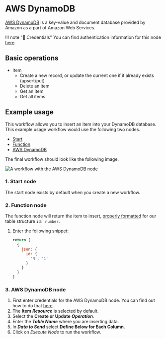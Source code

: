 # AWS DynamoDB

[AWS DynamoDB](https://aws.amazon.com/DynamoDB/) is a key-value and document database provided by Amazon as a part of Amazon Web Services.

!!! note "🔑 Credentials"
    You can find authentication information for this node [here](/integrations/credentials/aws/).


## Basic operations

* Item
  * Create a new record, or update the current one if it already exists (upsert/put)
  * Delete an item
  * Get an item
  * Get all items

## Example usage

This workflow allows you to insert an item into your DynamoDB database. This example usage workflow would use the following two nodes.
- [Start](/integrations/core-nodes/n8n-nodes-base.start/)
- [Function](/integrations/core-nodes/n8n-nodes-base.function/)
- [AWS DynamoDB]()

The final workflow should look like the following image.

![A workflow with the AWS DynamoDB node](/_images/integrations/nodes/awsdynamodb/workflow.png)

### 1. Start node

The start node exists by default when you create a new workflow.

### 2. Function node

The function node will return the item to insert, [properly formatted](https://docs.aws.amazon.com/amazondynamodb/latest/APIReference/API_AttributeValue.html) for our table structure `id: number`.

1. Enter the following snippet:
    ```js
    return [
      {
        json: {
          id: {
            'N': '1'
          }
        }
      }
    ]
    ```

### 3. AWS DynamoDB node

1. First enter credentials for the AWS DynamoDB node. You can find out how to do that [here](/integrations/credentials/aws/).
2. The **Item** ***Resource*** is selected by default.
3. Select the **Create or Update** ***Operation***.
4. Enter the ***Table Name*** where you are inserting data.
5. In ***Data to Send*** select **Define Below for Each Column**.
6. Click on *Execute Node* to run the workflow.

